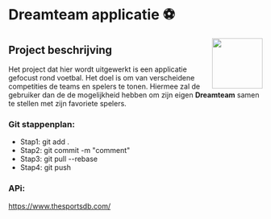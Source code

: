 # Dreamteam applicatie :soccer:

<img align="right" width="100" height="100" src="https://pbs.twimg.com/profile_images/1154294565794471938/lL8wfeTW.png">

## Project beschrijving
Het project dat hier wordt uitgewerkt is een applicatie gefocust rond voetbal.
Het doel is om van verscheidene competities de teams en spelers te tonen. Hiermee zal de gebruiker dan de de mogelijkheid hebben om zijn eigen **Dreamteam** samen te stellen met zijn favoriete spelers.

### Git stappenplan:

 * Stap1: git add .
 * Stap2: git commit -m "comment"
 * Stap3: git pull --rebase
 * Stap4: git push

### APi:
https://www.thesportsdb.com/


